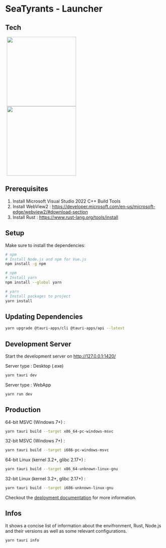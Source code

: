 # SeaTyrants - Launcher

## Tech

<a href="https://www.postgresql.org/docs/" style="margin-left: 25px;">
  <img src="https://ordina-jworks.github.io/img/vue-with-typescript/vue-plus-typescript.png" alt="" width="220" height="auto" style="margin-left: -20px" />
</a> <br />

<a href="https://www.postgresql.org/docs/" style="margin-left: 25px;">
  <img src="https://d33wubrfki0l68.cloudfront.net/4112b407ce93d899a0e499bbefa9fc172b11685e/49ffa/meta/tauri_logo_dark.svg
" alt="" width="220" height="auto" style="margin-left: -20px" />
</a>

## Prerequisites
1. Install Microsoft Visual Studio 2022 C++ Build Tools
2. Install WebView2 : https://developer.microsoft.com/en-us/microsoft-edge/webview2/#download-section
3. Install Rust : https://www.rust-lang.org/tools/install

## Setup

Make sure to install the dependencies:

```bash
# npm
# Install Node.js and npm for Vue.js
npm install -g npm
```

```bash
# npm
# Install yarn
npm install --global yarn
```

```bash
# yarn
# Install packages to project
yarn install
```

## Updating Dependencies

```bash
yarn upgrade @tauri-apps/cli @tauri-apps/api --latest
```

## Development Server
Start the development server on http://127.0.0.1:1420/

Server type : Desktop (.exe)
```bash
yarn tauri dev
```

Server type : WebApp
```bash
yarn run dev
```

## Production

64-bit MSVC (Windows 7+) :
```bash
yarn tauri build --target x86_64-pc-windows-msvc
```

32-bit MSVC (Windows 7+) :
```bash
yarn tauri build --target i686-pc-windows-msvc
```

64-bit Linux (kernel 3.2+, glibc 2.17+) :
```bash
yarn tauri build --target x86_64-unknown-linux-gnu
```

32-bit Linux (kernel 3.2+, glibc 2.17+) :
```bash
yarn tauri build --target i686-unknown-linux-gnu	
```

Checkout the [deployment documentation](https://tauri.app/v1/guides/building/) for more information.

## Infos

It shows a concise list of information about the envifronment, Rust, Node.js and their versions as well as some relevant configurations.

```bash
yarn tauri info
```
